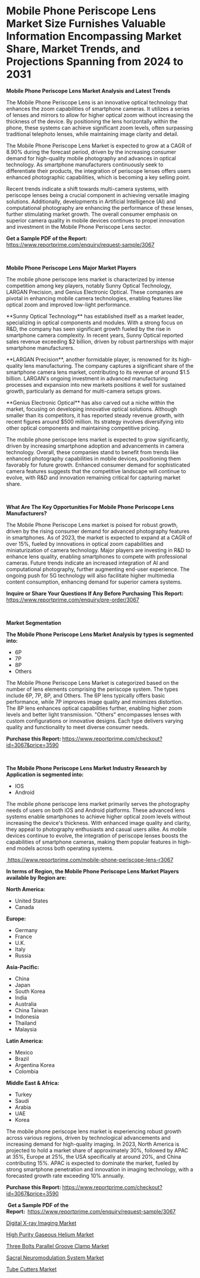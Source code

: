 <p><h1>Mobile Phone Periscope Lens Market Size Furnishes Valuable Information Encompassing Market Share, Market Trends, and Projections Spanning from 2024 to 2031</h1></p><p><strong>Mobile Phone Periscope Lens Market Analysis and Latest Trends</strong></p>
<p><p>The Mobile Phone Periscope Lens is an innovative optical technology that enhances the zoom capabilities of smartphone cameras. It utilizes a series of lenses and mirrors to allow for higher optical zoom without increasing the thickness of the device. By positioning the lens horizontally within the phone, these systems can achieve significant zoom levels, often surpassing traditional telephoto lenses, while maintaining image clarity and detail.</p><p>The Mobile Phone Periscope Lens Market is expected to grow at a CAGR of 8.90% during the forecast period, driven by the increasing consumer demand for high-quality mobile photography and advances in optical technology. As smartphone manufacturers continuously seek to differentiate their products, the integration of periscope lenses offers users enhanced photographic capabilities, which is becoming a key selling point.</p><p>Recent trends indicate a shift towards multi-camera systems, with periscope lenses being a crucial component in achieving versatile imaging solutions. Additionally, developments in Artificial Intelligence (AI) and computational photography are enhancing the performance of these lenses, further stimulating market growth. The overall consumer emphasis on superior camera quality in mobile devices continues to propel innovation and investment in the Mobile Phone Periscope Lens sector.</p></p>
<p><strong>Get a Sample PDF of the Report:&nbsp;</strong> <a href="https://www.reportprime.com/enquiry/request-sample/3067">https://www.reportprime.com/enquiry/request-sample/3067</a></p>
<p>&nbsp;</p>
<p><strong>Mobile Phone Periscope Lens Major Market Players</strong></p>
<p><p>The mobile phone periscope lens market is characterized by intense competition among key players, notably Sunny Optical Technology, LARGAN Precision, and Genius Electronic Optical. These companies are pivotal in enhancing mobile camera technologies, enabling features like optical zoom and improved low-light performance.</p><p>**Sunny Optical Technology** has established itself as a market leader, specializing in optical components and modules. With a strong focus on R&D, the company has seen significant growth fueled by the rise in smartphone camera complexity. In recent years, Sunny Optical reported sales revenue exceeding $2 billion, driven by robust partnerships with major smartphone manufacturers.</p><p>**LARGAN Precision**, another formidable player, is renowned for its high-quality lens manufacturing. The company captures a significant share of the smartphone camera lens market, contributing to its revenue of around $1.5 billion. LARGAN's ongoing investment in advanced manufacturing processes and expansion into new markets positions it well for sustained growth, particularly as demand for multi-camera setups grows.</p><p>**Genius Electronic Optical** has also carved out a niche within the market, focusing on developing innovative optical solutions. Although smaller than its competitors, it has reported steady revenue growth, with recent figures around $500 million. Its strategy involves diversifying into other optical components and maintaining competitive pricing.</p><p>The mobile phone periscope lens market is expected to grow significantly, driven by increasing smartphone adoption and advancements in camera technology. Overall, these companies stand to benefit from trends like enhanced photography capabilities in mobile devices, positioning them favorably for future growth. Enhanced consumer demand for sophisticated camera features suggests that the competitive landscape will continue to evolve, with R&D and innovation remaining critical for capturing market share.</p></p>
<p>&nbsp;</p>
<p><strong>What Are The Key Opportunities For Mobile Phone Periscope Lens Manufacturers?</strong></p>
<p><p>The Mobile Phone Periscope Lens market is poised for robust growth, driven by the rising consumer demand for advanced photography features in smartphones. As of 2023, the market is expected to expand at a CAGR of over 15%, fueled by innovations in optical zoom capabilities and miniaturization of camera technology. Major players are investing in R&D to enhance lens quality, enabling smartphones to compete with professional cameras. Future trends indicate an increased integration of AI and computational photography, further augmenting end-user experience. The ongoing push for 5G technology will also facilitate higher multimedia content consumption, enhancing demand for superior camera systems.</p></p>
<p><strong>Inquire or Share Your Questions If Any Before Purchasing This Report:</strong> <a href="https://www.reportprime.com/enquiry/pre-order/3067">https://www.reportprime.com/enquiry/pre-order/3067</a></p>
<p>&nbsp;</p>
<p><strong>Market Segmentation</strong></p>
<p><strong>The Mobile Phone Periscope Lens Market Analysis by types is segmented into:</strong></p>
<p><ul><li>6P</li><li>7P</li><li>8P</li><li>Others</li></ul></p>
<p><p>The Mobile Phone Periscope Lens Market is categorized based on the number of lens elements comprising the periscope system. The types include 6P, 7P, 8P, and Others. The 6P lens typically offers basic performance, while 7P improves image quality and minimizes distortion. The 8P lens enhances optical capabilities further, enabling higher zoom levels and better light transmission. "Others" encompasses lenses with custom configurations or innovative designs. Each type delivers varying quality and functionality to meet diverse consumer needs.</p></p>
<p><strong>Purchase this Report:&nbsp;</strong><a href="https://www.reportprime.com/checkout?id=3067&price=3590">https://www.reportprime.com/checkout?id=3067&price=3590</a></p>
<p>&nbsp;</p>
<p><strong>The Mobile Phone Periscope Lens Market Industry Research by Application is segmented into:</strong></p>
<p><ul><li>IOS</li><li>Android</li></ul></p>
<p><p>The mobile phone periscope lens market primarily serves the photography needs of users on both iOS and Android platforms. These advanced lens systems enable smartphones to achieve higher optical zoom levels without increasing the device's thickness. With enhanced image quality and clarity, they appeal to photography enthusiasts and casual users alike. As mobile devices continue to evolve, the integration of periscope lenses boosts the capabilities of smartphone cameras, making them popular features in high-end models across both operating systems.</p></p>
<p><a href="https://www.reportprime.com/mobile-phone-periscope-lens-r3067">&nbsp;https://www.reportprime.com/mobile-phone-periscope-lens-r3067</a></p>
<p><strong>In terms of Region, the Mobile Phone Periscope Lens Market Players available by Region are:</strong></p>
<p>
    <p> <strong> North America: </strong>
        <ul>
            <li>United States</li>
            <li>Canada</li>
        </ul>
        </p> 
    <p> <strong> Europe: </strong>
        <ul>
            <li>Germany</li>
            <li>France</li>
            <li>U.K.</li>
            <li>Italy</li>
            <li>Russia</li>
        </ul>
        </p> 
    <p> <strong> Asia-Pacific: </strong>
        <ul>
            <li>China</li>
            <li>Japan</li>
            <li>South Korea</li>
            <li>India</li>
            <li>Australia</li>
            <li>China Taiwan</li>
            <li>Indonesia</li>
            <li>Thailand</li>
            <li>Malaysia</li>
        </ul>
        </p> 
    <p> <strong> Latin America: </strong>
        <ul>
            <li>Mexico</li>
            <li>Brazil</li>
            <li>Argentina Korea</li>
            <li>Colombia</li>
        </ul>
        </p> 
    <p> <strong> Middle East & Africa: </strong>
        <ul>
            <li>Turkey</li>
            <li>Saudi</li>
            <li>Arabia</li>
            <li>UAE</li>
            <li>Korea</li>
        </ul>
    </p>
    </p>
<p><p>The mobile phone periscope lens market is experiencing robust growth across various regions, driven by technological advancements and increasing demand for high-quality imaging. In 2023, North America is projected to hold a market share of approximately 30%, followed by APAC at 35%, Europe at 25%, the USA specifically at around 20%, and China contributing 15%. APAC is expected to dominate the market, fueled by strong smartphone penetration and innovation in imaging technology, with a forecasted growth rate exceeding 10% annually.</p></p>
<p><strong>Purchase this Report: </strong><a href="https://www.reportprime.com/checkout?id=3067&price=3590">https://www.reportprime.com/checkout?id=3067&price=3590</a></p>
<p>&nbsp;<strong>Get a Sample PDF of the Report:&nbsp;&nbsp;</strong><a href="https://www.reportprime.com/enquiry/request-sample/3067">https://www.reportprime.com/enquiry/request-sample/3067</a></p>
<p><strong></strong></p>
<p><p><a href="https://issuu.com/reportprime-2/docs/digital-x-ray-imaging-market-size-2_9542c8e0ddbfdd">Digital X-ray Imaging Market</a></p><p><a href="https://issuu.com/reportprime-2/docs/high-purity-gaseous-helium-market-s_f8bb5e9087b6b7">High Purity Gaseous Helium Market</a></p><p><a href="https://github.com/GroverBarry/Market-Research-Report-List-7/blob/main/three-bolts-parallel-groove-clamp-market.md">Three Bolts Parallel Groove Clamp Market</a></p><p><a href="https://www.linkedin.com/pulse/sacral-neuromodulation-system-market-size-share-trends-5wboe?trackingId=I%2Flxzu79SvGw9IKsdGNmyw%3D%3D">Sacral Neuromodulation System Market</a></p><p><a href="https://www.linkedin.com/pulse/tube-cutters-market-global-regional-analysis-focus-region-country-level-006cc?trackingId=fE0mxJUoQ6CMmABsY7PTZw%3D%3D">Tube Cutters Market</a></p></p>